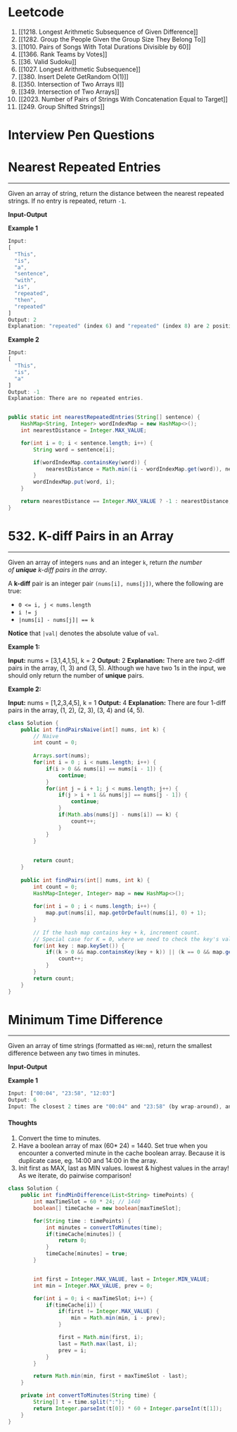 
# Leetcode
1. [[1218. Longest Arithmetic Subsequence of Given Difference]]
2. [[1282. Group the People Given the Group Size They Belong To]]
3. [[1010. Pairs of Songs With Total Durations Divisible by 60]]
4. [[1366. Rank Teams by Votes]]
5. [[36. Valid Sudoku]]
6. [[1027. Longest Arithmetic Subsequence]]
7. [[380. Insert Delete GetRandom O(1)]]
8. [[350. Intersection of Two Arrays II]]
9. [[349. Intersection of Two Arrays]]
10. [[2023. Number of Pairs of Strings With Concatenation Equal to Target]]
11. [[249. Group Shifted Strings]]


# Interview Pen Questions

# **Nearest Repeated Entries**
---

Given an array of string, return the distance between the nearest repeated strings. If no entry is repeated, return `-1`.

**Input-Output**

**Example 1**

```javascript
Input:
[
  "This",
  "is",
  "a",
  "sentence",
  "with",
  "is",
  "repeated",
  "then",
  "repeated"
]
Output: 2
Explanation: "repeated" (index 6) and "repeated" (index 8) are 2 positions away.
```

**Example 2**

```javascript
Input:
[
  "This",
  "is",
  "a"
]
Output: -1
Explanation: There are no repeated entries.
```

```java

public static int nearestRepeatedEntries(String[] sentence) {
    HashMap<String, Integer> wordIndexMap = new HashMap<>();
    int nearestDistance = Integer.MAX_VALUE;

    for(int i = 0; i < sentence.length; i++) {
        String word = sentence[i];

        if(wordIndexMap.containsKey(word)) {
            nearestDistance = Math.min((i - wordIndexMap.get(word)), nearestDistance);
        }
        wordIndexMap.put(word, i);
    }

    return nearestDistance == Integer.MAX_VALUE ? -1 : nearestDistance;
}
```



# 532. K-diff Pairs in an Array
---

Given an array of integers `nums` and an integer `k`, return _the number of **unique** k-diff pairs in the array_.

A **k-diff** pair is an integer pair `(nums[i], nums[j])`, where the following are true:

- `0 <= i, j < nums.length`
- `i != j`
- `|nums[i] - nums[j]| == k`

**Notice** that `|val|` denotes the absolute value of `val`.

**Example 1:**

**Input:** nums = [3,1,4,1,5], k = 2
**Output:** 2
**Explanation:** There are two 2-diff pairs in the array, (1, 3) and (3, 5).
Although we have two 1s in the input, we should only return the number of **unique** pairs.

**Example 2:**

**Input:** nums = [1,2,3,4,5], k = 1
**Output:** 4
**Explanation:** There are four 1-diff pairs in the array, (1, 2), (2, 3), (3, 4) and (4, 5).

```java
class Solution {
    public int findPairsNaive(int[] nums, int k) {
        // Naive
        int count = 0;
        
        Arrays.sort(nums);
        for(int i = 0 ; i < nums.length; i++) {
            if(i > 0 && nums[i] == nums[i - 1]) {
                continue;
            }
            for(int j = i + 1; j < nums.length; j++) {
                if(j > i + 1 && nums[j] == nums[j - 1]) {
                    continue;
                }
                if(Math.abs(nums[j] - nums[i]) == k) {
                    count++;
                }
            }
        }
        
        
        return count;
    }
    
    public int findPairs(int[] nums, int k) {
        int count = 0;
        HashMap<Integer, Integer> map = new HashMap<>();
        
        for(int i = 0 ; i < nums.length; i++) {
            map.put(nums[i], map.getOrDefault(nums[i], 0) + 1);
        }
        
        // If the hash map contains key + k, increment count. 
        // Special case for K = 0, where we need to check the key's value occucing twice. 
        for(int key : map.keySet()) {
            if((k > 0 && map.containsKey(key + k)) || (k == 0 && map.get(key) > 1)) {
                count++;
            }
        }
        return count;
    }
}
```


# **Minimum Time Difference**
---

Given an array of time strings (formatted as `HH:mm`), return the smallest difference between any two times in minutes.

**Input-Output**

**Example 1**

```javascript
Input: ["00:04", "23:58", "12:03"]
Output: 6
Input: The closest 2 times are "00:04" and "23:58" (by wrap-around), and they differ by 6 minutes.
```

#### Thoughts

1. Convert the time to minutes. 
2. Have a boolean array of max (60* 24) = 1440. Set true when you encounter a converted minute in the cache boolean array. Because it is duplicate case, eg. 14:00 and 14:00 in the array. 
3. Init first as MAX, last as MIN values. lowest & highest values in the array! As we iterate, do pairwise comparison! 

```java
class Solution {
    public int findMinDifference(List<String> timePoints) {
        int maxTimeSlot = 60 * 24; // 1440
        boolean[] timeCache = new boolean[maxTimeSlot];

        for(String time : timePoints) {
            int minutes = convertToMinutes(time);
            if(timeCache[minutes]) {
                return 0;
            }
            timeCache[minutes] = true;
        }


        int first = Integer.MAX_VALUE, last = Integer.MIN_VALUE;
        int min = Integer.MAX_VALUE, prev = 0;

        for(int i = 0; i < maxTimeSlot; i++) {
            if(timeCache[i]) {
                if(first != Integer.MAX_VALUE) {
                    min = Math.min(min, i - prev);
                }

                first = Math.min(first, i);
                last = Math.max(last, i);
                prev = i;
            }
        }

        return Math.min(min, first + maxTimeSlot - last);
    }

    private int convertToMinutes(String time) {
        String[] t = time.split(":");
        return Integer.parseInt(t[0]) * 60 + Integer.parseInt(t[1]);
    }
}
```